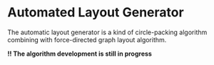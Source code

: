 # Automated Layout Generator

The automatic layout generator is a kind of circle-packing algorithm combining with force-directed graph layout algorithm. 

**!! The algorithm development is still in progress**

